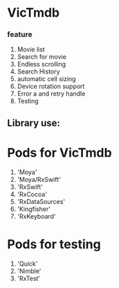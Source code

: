 #  VicTmdb
### feature
1. Movie list
2. Search for movie
3. Endless scrolling
4. Search History
5. automatic cell sizing
6. Device rotation support
6. Error a and retry handle
7. Testing

## Library use:

# Pods for VicTmdb
1. 'Moya'
2. 'Moya/RxSwift'
3. 'RxSwift'
4. 'RxCocoa'
5. 'RxDataSources'
6. 'Kingfisher'
7. 'RxKeyboard'

# Pods for testing
1. 'Quick'
2. 'Nimble'
3. 'RxTest'

